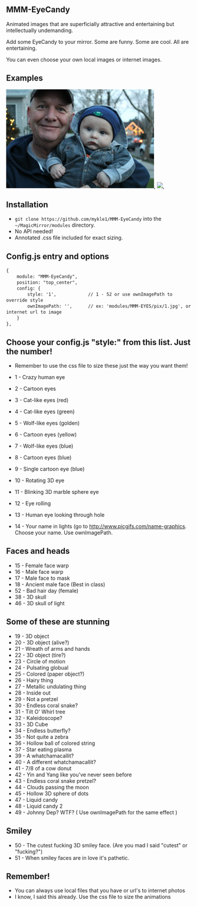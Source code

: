 ## MMM-EyeCandy

Animated images that are superficially attractive and entertaining but intellectually undemanding.

Add some EyeCandy to your mirror. Some are funny. Some are cool. All are entertaining.

You can even choose your own local images or internet images.

## Examples

![](pix/1.JPG), ![](pix/2.JPG),

## Installation

* `git clone https://github.com/mykle1/MMM-EyeCandy` into the `~/MagicMirror/modules` directory.
* No API needed!
* Annotated .css file included for exact sizing.

## Config.js entry and options

    {
        module: "MMM-EyeCandy",
		position: "top_center",
		config: {
			style: '1',            // 1 - 52 or use ownImagePath to override style
			ownImagePath: '',      // ex: 'modules/MMM-EYES/pix/1.jpg', or internet url to image
		}
	},
	
## Choose your config.js "style:" from this list. Just the number!

* Remember to use the css file to size these just the way you want them!

*  1 - Crazy human eye
*  2 - Cartoon eyes
*  3 - Cat-like eyes (red)
*  4 - Cat-like eyes (green)
*  5 - Wolf-like eyes (golden)
*  6 - Cartoon eyes (yellow)
*  7 - Wolf-like eyes (blue)
*  8 - Cartoon eyes (blue)
*  9 - Single cartoon eye (blue)
* 10 - Rotating 3D eye
* 11 - Blinking 3D marble sphere eye
* 12 - Eye rolling
* 13 - Human eye looking through hole
* 14 - Your name in lights (go to http://www.picgifs.com/name-graphics. Choose your name. Use ownImagePath.

## Faces and heads

* 15 - Female face warp
* 16 - Male face warp
* 17 - Male face to mask
* 18 - Ancient male face (Best in class)
* 52 - Bad hair day (female)
* 38 - 3D skull
* 46 - 3D skull of light

## Some of these are stunning

* 19 - 3D object
* 20 - 3D object (alive?)
* 21 - Wreath of arms and hands
* 22 - 3D object (tire?)
* 23 - Circle of motion
* 24 - Pulsating globual
* 25 - Colored (paper object?)
* 26 - Hairy thing
* 27 - Metallic undulating thing
* 28 - Inside out
* 29 - Not a pretzel
* 30 - Endless coral snake?
* 31 - Tilt O' Whirl tree
* 32 - Kaleidoscope?
* 33 - 3D Cube
* 34 - Endless butterfly?
* 35 - Not quite a zebra
* 36 - Hollow ball of colored string
* 37 - Star eating plasma
* 39 - A whatchamacallit?
* 40 - A different whatchamacallit?
* 41 - 7/8 of a cow donut
* 42 - Yin and Yang like you've never seen before
* 43 - Endless coral snake pretzel?
* 44 - Clouds passing the moon
* 45 - Hollow 3D sphere of dots
* 47 - Liquid candy
* 48 - Liquid candy 2
* 49 - Johnny Dep? WTF? ( Use ownImagePath for the same effect )

## Smiley

* 50 - The cutest fucking 3D smiley face. (Are you mad I said "cutest" or "fucking?")
* 51 - When smiley faces are in love it's pathetic.

## Remember!

* You can always use local files that you have or url's to internet photos
* I know, I said this already. Use the css file to size the animations


